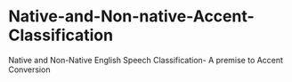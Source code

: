 # Native-and-Non-native-Accent-Classification
Native and Non-Native English Speech Classification- A premise to Accent Conversion
